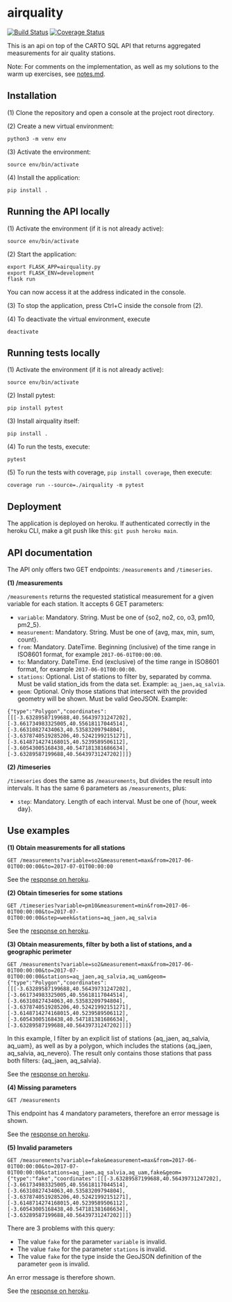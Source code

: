 # airquality

[![Build Status](https://travis-ci.com/macarro/airquality.svg?branch=main)](https://travis-ci.com/macarro/airquality)
[![Coverage Status](https://coveralls.io/repos/github/macarro/airquality/badge.svg?branch=main)](https://coveralls.io/github/macarro/airquality?branch=main)

This is an api on top of the CARTO SQL API that returns aggregated measurements for air quality stations.

Note: For comments on the implementation, as well as my solutions to the warm up exercises, see [notes.md](notes.md).

## Installation

(1) Clone the repository and open a console at the project root directory.

(2) Create a new virtual environment:

```shell
python3 -m venv env
```

(3) Activate the environment:

```shell
source env/bin/activate
```

(4) Install the application:

```shell
pip install .
```

## Running the API locally

(1) Activate the environment (if it is not already active):

```shell
source env/bin/activate
```

(2) Start the application:

```shell
export FLASK_APP=airquality.py
export FLASK_ENV=development
flask run
```

You can now access it at the address indicated in the console.

(3) To stop the application, press Ctrl+C inside the console from (2).

(4) To deactivate the virtual environment, execute

```shell
deactivate
```

## Running tests locally

(1) Activate the environment (if it is not already active):

```shell
source env/bin/activate
```

(2) Install pytest:

```shell
pip install pytest
```

(3) Install airquality itself:

```shell
pip install .
```

(4) To run the tests, execute:

```shell
pytest
```

(5) To run the tests with coverage, `pip install coverage`, then execute:

```shell
coverage run --source=./airquality -m pytest
```

## Deployment

The application is deployed on heroku. If authenticated correctly in the heroku CLI, make a git push like this: `git push heroku main`.

## API documentation

The API only offers two GET endpoints: `/measurements` and `/timeseries`.

**(1) /measurements**

`/measurements`  returns the requested statistical measurement for a given variable for each station. It accepts 6 GET parameters:

* `variable`: Mandatory. String. Must be one of {so2, no2, co, o3, pm10, pm2_5}.
* `measurement`: Mandatory. String. Must be one of {avg, max, min, sum, count}.
* `from`: Mandatory. DateTime. Beginning (inclusive) of the time range in ISO8601 format, for example `2017-06-01T00:00:00`.
* `to`: Mandatory. DateTime. End (exclusive) of the time range in ISO8601 format, for example `2017-06-01T00:00:00`.
* `stations`: Optional. List of stations to filter by, separated by comma. Must be valid station_ids from the data set. Example: `aq_jaen,aq_salvia`.
* `geom`: Optional. Only those stations that intersect with the provided geometry will be shown. Must be valid GeoJSON. Example:

```
{"type":"Polygon","coordinates":[[[-3.63289587199688,40.56439731247202],[-3.661734983325005,40.55618117044514],[-3.66310827434063,40.53583209794804],[-3.6378740519285206,40.52421992151271],[-3.6148714274168015,40.5239589506112],[-3.60543005168438,40.547181381686634],[-3.63289587199688,40.56439731247202]]]}
```

**(2) /timeseries**

`/timeseries` does the same as `/measurements`, but divides the result into intervals. It has the same 6 parameters as `/measurements`, plus:

* `step`: Mandatory. Length of each interval. Must be one of {hour, week day}.

## Use examples

**(1) Obtain measurements for all stations**

```
GET /measurements?variable=so2&measurement=max&from=2017-06-01T00:00:00&to=2017-07-01T00:00:00
```

See the [response on heroku](https://miguel-airquality.herokuapp.com/measurements?variable=so2&measurement=max&from=2017-06-01T00:00:00&to=2017-07-01T00:00:00).

**(2) Obtain timeseries for some stations**

```
GET /timeseries?variable=pm10&measurement=min&from=2017-06-01T00:00:00&to=2017-07-01T00:00:00&step=week&stations=aq_jaen,aq_salvia
```

See the [response on heroku](https://miguel-airquality.herokuapp.com/timeseries?variable=pm10&measurement=min&from=2017-06-01T00:00:00&to=2017-07-01T00:00:00&step=week&stations=aq_jaen,aq_salvia).

**(3) Obtain measurements, filter by both a list of stations, and a geographic perimeter**

```
GET /measurements?variable=so2&measurement=max&from=2017-06-01T00:00:00&to=2017-07-01T00:00:00&stations=aq_jaen,aq_salvia,aq_uam&geom={"type":"Polygon","coordinates":[[[-3.63289587199688,40.56439731247202],[-3.661734983325005,40.55618117044514],[-3.66310827434063,40.53583209794804],[-3.6378740519285206,40.52421992151271],[-3.6148714274168015,40.5239589506112],[-3.60543005168438,40.547181381686634],[-3.63289587199688,40.56439731247202]]]}
```

In this example, I filter by an explicit list of stations {aq_jaen, aq_salvia, aq_uam}, as well as by a polygon, which includes the stations {aq_jaen, aq_salvia, aq_nevero}. The result only contains those stations that pass both filters: {aq_jaen, aq_salvia}.

See the [response on heroku](https://miguel-airquality.herokuapp.com/measurements?variable=so2&measurement=max&from=2017-06-01T00:00:00&to=2017-07-01T00:00:00&stations=aq_jaen,aq_salvia,aq_uam&geom={"type":"Polygon","coordinates":[[[-3.63289587199688,40.56439731247202],[-3.661734983325005,40.55618117044514],[-3.66310827434063,40.53583209794804],[-3.6378740519285206,40.52421992151271],[-3.6148714274168015,40.5239589506112],[-3.60543005168438,40.547181381686634],[-3.63289587199688,40.56439731247202]]]}).

**(4) Missing parameters**

```
GET /measurements
```

This endpoint has 4 mandatory parameters, therefore an error message is shown.

See the [response on heroku](https://miguel-airquality.herokuapp.com/measurements).

**(5) Invalid parameters**

```
GET /measurements?variable=fake&measurement=max&from=2017-06-01T00:00:00&to=2017-07-01T00:00:00&stations=aq_jaen,aq_salvia,aq_uam,fake&geom={"type":"fake","coordinates":[[[-3.63289587199688,40.56439731247202],[-3.661734983325005,40.55618117044514],[-3.66310827434063,40.53583209794804],[-3.6378740519285206,40.52421992151271],[-3.6148714274168015,40.5239589506112],[-3.60543005168438,40.547181381686634],[-3.63289587199688,40.56439731247202]]]}
```

There are 3 problems with this query:

* The value `fake` for the parameter `variable` is invalid.
* The value `fake` for the parameter `stations` is invalid.
* The value `fake` for the type inside the GeoJSON definition of the parameter `geom` is invalid.

An error message is therefore shown.

See the [response on heroku](https://miguel-airquality.herokuapp.com/measurements?variable=fake&measurement=max&from=2017-06-01T00:00:00&to=2017-07-01T00:00:00&stations=aq_jaen,aq_salvia,aq_uam,fake&geom={"type":"fake","coordinates":[[[-3.63289587199688,40.56439731247202],[-3.661734983325005,40.55618117044514],[-3.66310827434063,40.53583209794804],[-3.6378740519285206,40.52421992151271],[-3.6148714274168015,40.5239589506112],[-3.60543005168438,40.547181381686634],[-3.63289587199688,40.56439731247202]]]}).
